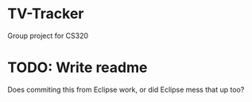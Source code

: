 TV-Tracker
==========

Group project for CS320

TODO: Write readme
=======
Does commiting this from Eclipse work, or did Eclipse mess that up too?

